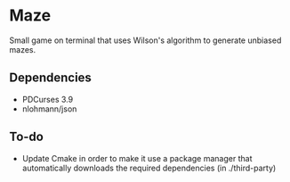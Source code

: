 # Maze
Small game on terminal that uses Wilson's algorithm to generate unbiased mazes.

## Dependencies
- PDCurses 3.9
- nlohmann/json

## To-do
- Update Cmake in order to make it use a package manager that automatically downloads the required dependencies (in ./third-party)